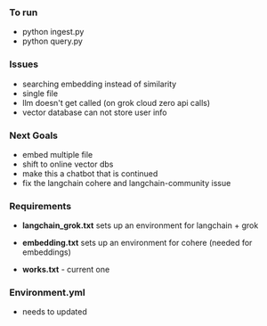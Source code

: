 

### To run

- python ingest.py
- python query.py

### Issues
- searching embedding instead of similarity
- single file
- llm doesn't get called (on grok cloud zero api calls)
- vector database can not store user info

### Next Goals


- embed multiple file
- shift to online vector dbs
- make this a chatbot that is continued
- fix the langchain cohere and langchain-community issue


### Requirements

- **langchain_grok.txt** sets up an environment for langchain + grok

- **embedding.txt** sets up an environment for cohere (needed for embeddings)

- **works.txt** - current one

### Environment.yml

- needs to updated 

